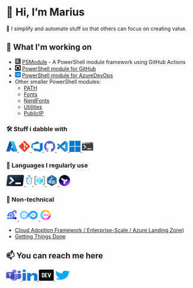 # 👋 Hi, I’m Marius

🌱 I simplify and automate stuff so that others can focus on creating value.

## 🔭 What I'm working on

- <img src="https://github.com/MariusStorhaug/MariusStorhaug/raw/main/icons/ps_metro_black.png" alt="PowerShell" height="15"/> [PSModule](https://www.github.com/PSModule/) - A PowerShell module framework using GitHub Actions
- <img src="https://github.com/MariusStorhaug/MariusStorhaug/raw/main/icons/github.png" alt="github" height="15"/> [PowerShell module for GitHub](https://www.github.com/PSModule/GitHub)
- <img src="https://github.com/MariusStorhaug/MariusStorhaug/raw/main/icons/azuredevops.png" alt="azuredevops" height="15"/> [PowerShell module for AzureDevOps](https://www.github.com/PSModule/AzureDevOps)
- Other smaller PowerShell modules:
  - [PATH](https://www.github.com/PSModule/PATH)
  - [Fonts](https://www.github.com/PSModule/Fonts)
  - [NerdFonts](https://www.github.com/PSModule/NerdFonts)
  - [Utilities](https://www.github.com/PSModule/Utilities)
  - [PublicIP](https://www.github.com/PSModule/PublicIP)

### 🛠️ Stuff i dabble with

<a href="https://azure.microsoft.com/" target="_blank" rel="noreferrer noopener">
    <img src="icons/azure.svg" alt="azure" height="30"/>
</a>
<a href="https://git-scm.com/" target="_blank" rel="noreferrer noopener">
    <img src="icons/git.svg" alt="Git" height="30"/>
</a>
<a href="https://docs.microsoft.com/en-us/azure/devops/user-guide/what-is-azure-devops?view=azure-devops" target="_blank" rel="noreferrer noopener">
    <img src="icons/azure-devops.svg" alt="Azure DevOps" height="30"/>
</a>
<a href="https://git-scm.com/" target="_blank" rel="noreferrer noopener">
    <img src="icons/github.svg" alt="GitHub" height="30"/>
</a>
<a href="https://git-scm.com/" target="_blank" rel="noreferrer noopener">
    <img src="icons/visual-studio-code.svg" alt="Visual Studio Code" height="30"/>
</a>
<a href="https://docs.microsoft.com/en-us/windows/whats-new/windows-11-whats-new" target="_blank" rel="noreferrer noopener">
    <img src="icons/windows.svg" alt="Windows" height="30"/>
</a>
<a href="https://git-scm.com/" target="_blank" rel="noreferrer noopener">
    <img src="icons/windows-terminal.svg" alt="Windows Terminal" height="30"/>
</a>

### 📝 Languages I regularly use

<a href="https://docs.microsoft.com/en-us/powershell/scripting/overview" target="_blank" rel="noreferrer noopener">
    <img src="icons/powershell.svg" alt="PowerShell" height="30"/>
</a>
<a href="https://pester.dev/docs/quick-start" target="_blank" rel="noreferrer noopener">
    <img src="icons/pester.svg" alt="Pester" height="30"/>
</a>
<a href="https://docs.microsoft.com/en-us/azure/azure-resource-manager/templates/overview" target="_blank" rel="noreferrer noopener">
    <img src="icons/arm.svg" alt="Azure Resource Manager templates" height="30"/>
</a>
<a href="https://docs.microsoft.com/en-us/azure/azure-resource-manager/bicep/overview" target="_blank" rel="noreferrer noopener">
    <img src="icons/bicep.svg" alt="Bicep" height="30"/>
</a>
<a href="https://www.terraform.io/language" target="_blank" rel="noreferrer noopener">
    <img src="icons/terraform.png" alt="Bicep" height="30"/>
</a>

### 📃 Non-technical

<a href="https://scrumguides.org/scrum-guide.html" target="_blank" rel="noreferrer noopener">
    <img src="icons/scrum.png" alt="Scrum" height="30"/>
</a>
<a href="https://docs.microsoft.com/en-us/learn/paths/devops-dojo-white-belt-foundation/" target="_blank" rel="noreferrer noopener">
    <img src="icons/devops.png" alt="DevOps" height="30"/>
</a>
<a href="https://www.whatmatters.com/get-started" target="_blank" rel="noreferrer noopener">
    <img src="icons/okr.png" alt="OKRs" height="30"/>
</a>

- [Cloud Adoption Framework / Enterprise-Scale / Azure Landing Zone)](https://learn.microsoft.com/en-us/azure/cloud-adoption-framework/ready/landing-zone/design-areas)
- [Getting Things Done](https://gettingthingsdone.com/)

## 📫 You can reach me here

<a href="https://teams.microsoft.com/l/chat/0/0?users=marius.storhaug@dnb.no" target="_blank" rel="noreferrer noopener">
    <img src="icons/microsoft-teams.svg" alt="Teams" height="30" width="40"/>
</a>
<a href="https://linkedin.com/in/mariusstorhaug" target="_blank" rel="noreferrer noopener">
    <img src="icons/linked-in-alt.svg" alt="LinkedIn" height="30" width="40" />
</a>
<a href="https://dev.to/mariusstorhaug" target="_blank" rel="noreferrer noopener">
    <img src="icons/devto.svg" alt="dev.to" height="30" width="40"/>
</a>
<a href="https://twitter.com/mariusstorhaug" target="_blank" rel="noreferrer noopener">
    <img src="icons/twitter.svg" alt="Twitter" height="30" width="40" />
</a>
